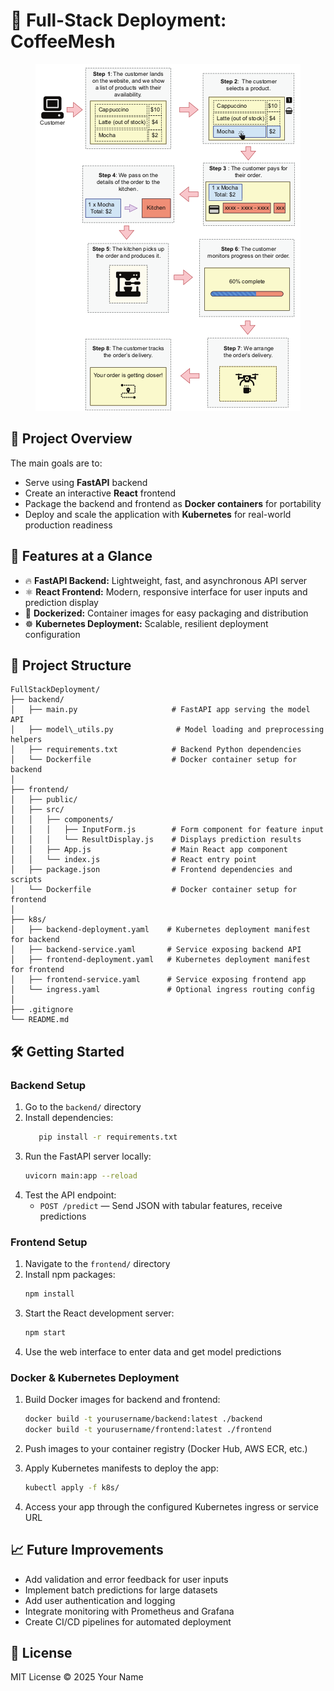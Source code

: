 # 🚀 Full-Stack Deployment: CoffeeMesh

<div style="text-align:center;"> 
<img src="design1.png">
</div>

## 🎯 Project Overview

The main goals are to:

- Serve using **FastAPI** backend  
- Create an interactive **React** frontend
- Package the backend and frontend as **Docker containers** for portability  
- Deploy and scale the application with **Kubernetes** for real-world production readiness  

## 🚀 Features at a Glance
 
- 🔥 **FastAPI Backend:** Lightweight, fast, and asynchronous API server  
- ⚛️ **React Frontend:** Modern, responsive interface for user inputs and prediction display  
- 🐳 **Dockerized:** Container images for easy packaging and distribution  
- ☸️ **Kubernetes Deployment:** Scalable, resilient deployment configuration  

## 📁 Project Structure

```
FullStackDeployment/
├── backend/
│   ├── main.py                     # FastAPI app serving the model API
│   ├── model\_utils.py              # Model loading and preprocessing helpers
│   ├── requirements.txt            # Backend Python dependencies
│   └── Dockerfile                  # Docker container setup for backend
│
├── frontend/
│   ├── public/
│   ├── src/
│   │   ├── components/
│   │   │   ├── InputForm.js        # Form component for feature input
│   │   │   └── ResultDisplay.js    # Displays prediction results
│   │   ├── App.js                  # Main React app component
│   │   └── index.js                # React entry point
│   ├── package.json                # Frontend dependencies and scripts
│   └── Dockerfile                  # Docker container setup for frontend
│
├── k8s/
│   ├── backend-deployment.yaml    # Kubernetes deployment manifest for backend
│   ├── backend-service.yaml       # Service exposing backend API
│   ├── frontend-deployment.yaml   # Kubernetes deployment manifest for frontend
│   ├── frontend-service.yaml      # Service exposing frontend app
│   └── ingress.yaml               # Optional ingress routing config
│
├── .gitignore
└── README.md

```

## 🛠️ Getting Started

### Backend Setup

1. Go to the `backend/` directory  
2. Install dependencies:
   ```bash
      pip install -r requirements.txt
   ```
3. Run the FastAPI server locally:
   ```bash
   uvicorn main:app --reload
   ```
4. Test the API endpoint:
   * `POST /predict` — Send JSON with tabular features, receive predictions


### Frontend Setup

1. Navigate to the `frontend/` directory
2. Install npm packages:
   ```bash
   npm install
   ```
3. Start the React development server:
   ```bash
   npm start
   ```
4. Use the web interface to enter data and get model predictions

### Docker & Kubernetes Deployment

1. Build Docker images for backend and frontend:

   ```bash
   docker build -t yourusername/backend:latest ./backend
   docker build -t yourusername/frontend:latest ./frontend
   ```

2. Push images to your container registry (Docker Hub, AWS ECR, etc.)

3. Apply Kubernetes manifests to deploy the app:

   ```bash
   kubectl apply -f k8s/
   ```

4. Access your app through the configured Kubernetes ingress or service URL

## 📈 Future Improvements

* Add validation and error feedback for user inputs
* Implement batch predictions for large datasets
* Add user authentication and logging
* Integrate monitoring with Prometheus and Grafana
* Create CI/CD pipelines for automated deployment

## 📄 License

MIT License © 2025 Your Name
